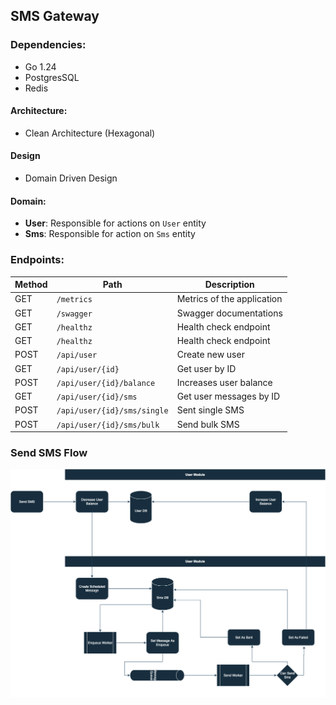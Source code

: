 ## SMS Gateway

### Dependencies:

- Go 1.24
- PostgresSQL
- Redis

#### Architecture:

- Clean Architecture (Hexagonal)

#### Design

- Domain Driven Design

#### Domain:

- **User**: Responsible for actions on `User` entity
- **Sms**: Responsible for action on `Sms` entity

### Endpoints:

| Method | Path                        | Description                |
|--------|-----------------------------|----------------------------|
| GET    | `/metrics`                  | Metrics of the application |
| GET    | `/swagger`                  | Swagger documentations     |
| GET    | `/healthz`                  | Health check endpoint      |
| GET    | `/healthz`                  | Health check endpoint      |
| POST   | `/api/user`                 | Create new user            |
| GET    | `/api/user/{id}`            | Get user by ID             |
| POST   | `/api/user/{id}/balance`    | Increases user balance     |
| GET    | `/api/user/{id}/sms`        | Get user messages by ID    |
| POST   | `/api/user/{id}/sms/single` | Sent single SMS            |
| POST   | `/api/user/{id}/sms/bulk`   | Send bulk SMS              |

### Send SMS Flow

<img src="./send-flow.png">
